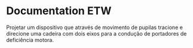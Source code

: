# Documentation ETW

Projetar um dispositivo que através de movimento de pupilas tracione e direcione uma cadeira com dois eixos para a condução de portadores de deficiência motora.
